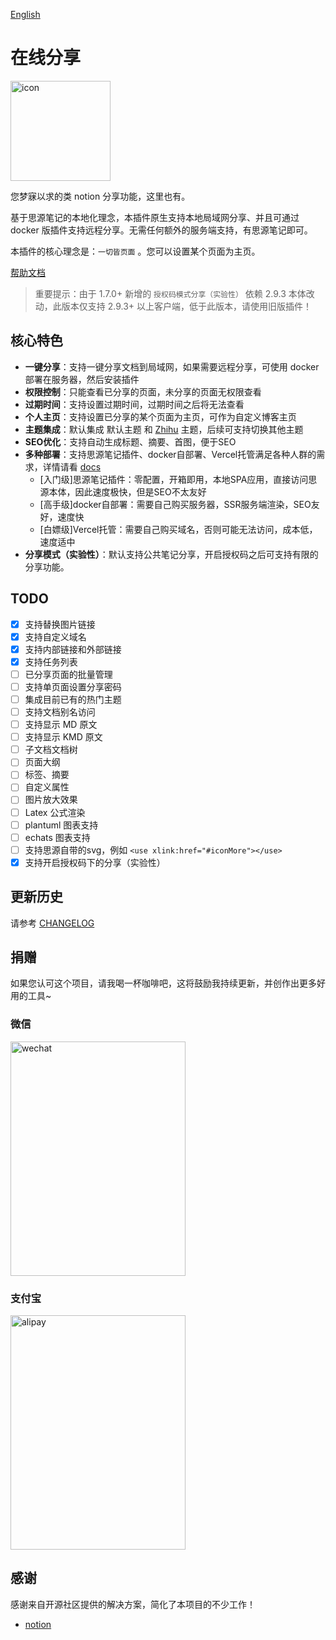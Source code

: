 [English](README.md)

# 在线分享

<img src="https://ghproxy.com/https://github.com/terwer/siyuan-plugin-blog/blob/main/icon.png" width="160" height="160" alt="icon">

您梦寐以求的类 notion 分享功能，这里也有。

基于思源笔记的本地化理念，本插件原生支持本地局域网分享、并且可通过 docker 版插件支持远程分享。无需任何额外的服务端支持，有思源笔记即可。

本插件的核心理念是：`一切皆页面` 。您可以设置某个页面为主页。

[帮助文档](https://blog.terwer.space/s/20230621001422-xsimx5v)

> 重要提示：由于 1.7.0+ 新增的 `授权码模式分享（实验性）` 依赖 2.9.3 本体改动，此版本仅支持 2.9.3+ 以上客户端，低于此版本，请使用旧版插件！

## 核心特色

- **一键分享**：支持一键分享文档到局域网，如果需要远程分享，可使用 docker 部署在服务器，然后安装插件
- **权限控制**：只能查看已分享的页面，未分享的页面无权限查看
- **过期时间**：支持设置过期时间，过期时间之后将无法查看
- **个人主页**：支持设置已分享的某个页面为主页，可作为自定义博客主页
- **主题集成**：默认集成 默认主题 和 [Zhihu](https://github.com/terwer/siyuan-theme-zhihu) 主题，后续可支持切换其他主题
- **SEO优化**：支持自动生成标题、摘要、首图，便于SEO
- **多种部署**：支持思源笔记插件、docker自部署、Vercel托管满足各种人群的需求，详情请看 [docs](https://blog.terwer.space/s/20230621001422-xsimx5v)
  - [入门级]思源笔记插件：零配置，开箱即用，本地SPA应用，直接访问思源本体，因此速度极快，但是SEO不太友好
  - [高手级]docker自部署：需要自己购买服务器，SSR服务端渲染，SEO友好，速度快
  - [白嫖级]Vercel托管：需要自己购买域名，否则可能无法访问，成本低，速度适中
- **分享模式（实验性）**：默认支持公共笔记分享，开启授权码之后可支持有限的分享功能。

## TODO

- [X] 支持替换图片链接
- [X] 支持自定义域名
- [X] 支持内部链接和外部链接
- [X] 支持任务列表
- [ ] 已分享页面的批量管理
- [ ] 支持单页面设置分享密码
- [ ] 集成目前已有的热门主题
- [ ] 支持文档别名访问
- [ ] 支持显示 MD 原文
- [ ] 支持显示 KMD 原文
- [ ] 子文档文档树
- [ ] 页面大纲
- [ ] 标签、摘要
- [ ] 自定义属性
- [ ] 图片放大效果
- [ ] Latex 公式渲染
- [ ] plantuml 图表支持
- [ ] echats 图表支持
- [ ] 支持思源自带的svg，例如 `<use xlink:href="#iconMore"></use>`
- [X] 支持开启授权码下的分享（实验性）

## 更新历史

请参考 [CHANGELOG](https://github.com/terwer/siyuan-plugin-blog/blob/main/CHANGELOG.md)

## 捐赠

如果您认可这个项目，请我喝一杯咖啡吧，这将鼓励我持续更新，并创作出更多好用的工具~

### 微信

<div>
<img src="https://static-rs-terwer.oss-cn-beijing.aliyuncs.com/donate/wechat.jpg" alt="wechat" style="width:280px;height:375px;" />
</div>

### 支付宝

<div>
<img src="https://static-rs-terwer.oss-cn-beijing.aliyuncs.com/donate/alipay.jpg" alt="alipay" style="width:280px;height:375px;" />
</div>

## 感谢

感谢来自开源社区提供的解决方案，简化了本项目的不少工作！

- [notion](https://notion.so)